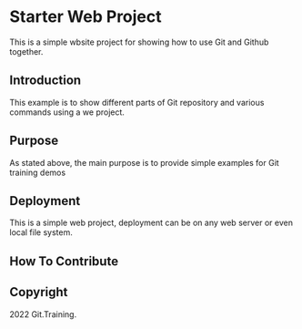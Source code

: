 # Starter Web Project

This is a simple wbsite project for showing how to use Git and Github together.

## Introduction

This example is to show different parts of Git repository and various commands using a we project.

## Purpose

As stated above, the main purpose is to provide simple examples for Git training demos

## Deployment

This is a simple web project, deployment can be on any web server or even local file system.

## How To Contribute

## Copyright 

2022 Git.Training.